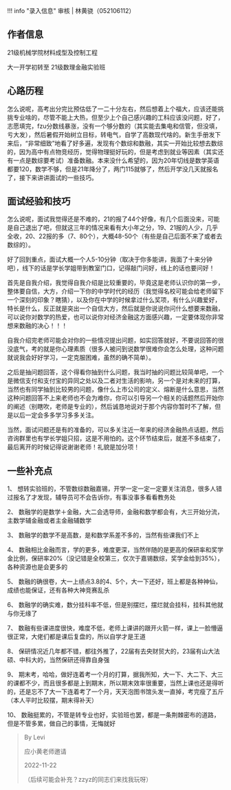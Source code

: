 !!! info "录入信息"
    审核 | 林黄骁（052106112）
## 作者信息

21级机械学院材料成型及控制工程

大一开学初转至 21级数理金融实验班

## 心路历程

怎么说呢，高考出分完比预估低了一二十分左右，然后想着上个福大，应该还能挑挑专业啥的，尽管不能上大热，但至少上个自己感兴趣的工科应该没问题，好了，志愿填完，fzu分数线暴涨，没有一个够分数的（其实能去集电和信管，但没填，亏大发），然后暑假开始树立目标，转电气，自学了高数现代啥的。新生手册发下来后，“非常细致”地看了好多遍，发现有个数综和数融，其实一开始比较想去数综的，因为高中有点物竞经历，觉得物理挺好玩的，但是考虑到就业等因素（其实还有一点是数综要考试）准备数融。本来没什么希望的，因为20年切线是数学英语都要120，数学不够，但是21年降分了，两门115就够了，然后开学没几天就报名了，接下来讲讲面试的一些技巧。

## 面试经验和技巧

怎么说呢，面试我觉得还是不难的，21的报了44个好像，有几个后面没来，可能是自己退出了吧，但就这三年的情况来看有大小年之分，19、21报的人少，几乎全收，20、22报的多（7、80个），大概48-50个（有些是自己后面不来了或者去数综的）。



好了回到重点，面试大概一个人5-10分钟（取决于你多能讲，我面了十来分钟吧），线下的话是学长学姐带到教室门口，记得敲门问好，线上的话也要问好！



首先是自我介绍，我觉得自我介绍是比较重要的，毕竟这是老师认识你的第一步，整体要自信，大方，介绍一下你的中学时代的经历（我觉得名校可能会给老师留下一个深刻的印象？瞎猜），以及你在中学的时候拿过什么奖项，有什么兴趣爱好，特长是什么，反正就是突出一个自信大方，然后就是你说说你问什么想要来数融，可以说你对数学的热爱，也可以说你对经济金融这方面感兴趣，一定要体现你非常想来数融的决心！！！



自我介绍完老师可能会对你的一些情况提出问题，如实回答就好，不要说回答的很没底气，考的就是你心理素质（很多人被问到说数学很难你会怎么处理，这种问题就说我会好好学习，一定克服困难，虽然的确不简单）。



之后是抽问题回答，这个得看你抽到什么问题，我当时抽的问题比较简单吧，一个是微信支付和支付宝的异同之处以及二者对生活的影响，另一个是对未来的打算，当然也有同学抽到比较男的问题，像什么上市公司的定义、熔断是什么意思，当然这种问题回答不上来老师也不会为难你，你可以引导另一个相关的话题然后开始你的阐述（别瞎吹，老师是专业的），然后诚恳地说对于那个内容你暂时不了解，但是以后一定会多多学习多多关注。

当然，面试问题还是有的准备的，可以多关注近一年来的经济金融热点话题，然后咨询群里也有学长学姐只招，这是不用怕的。这个环节结束后，就差不多结束了，最后离开的时候记得说谢谢老师！礼貌是加分项！

## 一些补充点

1、 想转实验班的，不管数综数融嘉锡，开学一定一定一定要关注消息，很多人错过报名了才发现，辅导员可不会告诉你，有事没事多看看教务处

2、 数融学的是数学＋金融，大二会选导师，金融和数学都会有，大三开始分流，主数学辅金融或者主金融辅数学

3、 数融学的数学不是高数，是和数学系差不多的，当然有些课我们不上

4、 数融相比金融而言，学的更多，难度更深，当然伴随的是更高的保研率和奖学金比例，保研率20%（没记错是全校第三，仅次于嘉锡数综，奖学金给到35%），各种资源也是会更多的

5、 数融的确很卷，大一上绩点3.8的4、5个，大一下还好，班上都是各种神仙，成绩也能保证，还有各种大神竞赛乱杀

6、 数融学的确实难，数分挂科率不低，但是别摆烂，摆烂就会挂科，挂科其他就与你无缘了

7、 数融有些课进度很快，难度不低，老师上课讲的跟开火箭一样，课上一脸懵逼很正常，大佬们都是课后复盘的，所以自学才是王道

8、 保研情况近几年都不错，都往外推了，22届有去央财贸大的，23届有山大法硕、中科大的，当然保研还得靠自身强

9、 期末考，哈哈，做好连着考一个月的打算，据我所知，大一下、大二下、大三的课都不少，而且很多都是上到期末，所以期末效率很重要，当然上课也还是得听的，还是忘不了大一下连着考了一个月，天天泡图书馆头发一直掉，考完瘦了五斤（本人平时比较摆，期末得补天）

10、     数融挺累的，不管是转专业也好，实验班也罢，都是一条荆棘密布的道路，但是不管多累，做自己的事情，无悔就好



> By Levi
>
> 应小黄老师邀请
>
> 2022-11-22
>
> （后续可能会补充？zzyz的同志们来找我玩呀）